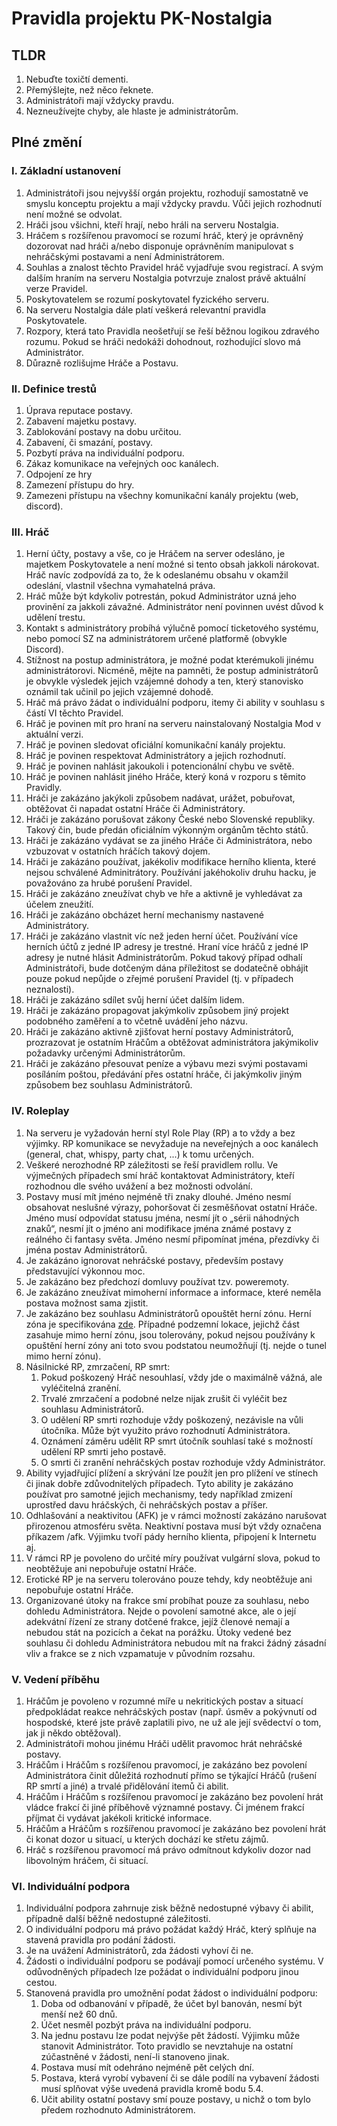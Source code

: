 # Pravidla projektu PK-Nostalgia
## TLDR
1. Nebuďte toxičtí dementi.
1. Přemýšlejte, než něco řeknete.
1. Administrátoři mají vždycky pravdu.
1. Nezneužívejte chyby, ale hlaste je administrátorům.

## Plné změní
### I. Základní ustanovení
1. Administrátoři jsou nejvyšší orgán projektu, rozhodují samostatně ve smyslu konceptu projektu a mají vždycky pravdu. Vůči jejich rozhodnutí není možné se odvolat.
1. Hráči jsou všichni, kteří hrají, nebo hráli na serveru Nostalgia.
1. Hráčem s rozšířenou pravomocí se rozumí hráč, který je oprávněný dozorovat nad hráči a/nebo disponuje oprávněním manipulovat s nehráčskými postavami a není Administrátorem.
1. Souhlas a znalost těchto Pravidel hráč vyjadřuje svou registrací. A svým dalším hraním na serveru Nostalgia potvrzuje znalost právě aktuální verze Pravidel.
1. Poskytovatelem se rozumí poskytovatel fyzického serveru.
1. Na serveru Nostalgia dále platí veškerá relevantní pravidla Poskytovatele.
1. Rozpory, která tato Pravidla neošetřují se řeší běžnou logikou zdravého rozumu. Pokud se hráči nedokáži dohodnout, rozhodující slovo má Administrátor.
1. Důrazně rozlišujme Hráče a Postavu.

### II. Definice trestů
1. Úprava reputace postavy.
1. Zabavení majetku postavy.
1. Zablokování postavy na dobu určitou.
1. Zabavení, či smazání, postavy.
1. Pozbytí práva na individuální podporu.
1. Zákaz komunikace na veřejných ooc kanálech.
1. Odpojení ze hry
1. Zamezení přístupu do hry.
1. Zamezeni přístupu na všechny komunikační kanály projektu (web, discord).

### III. Hráč
1. Herní účty, postavy a vše, co je Hráčem na server odesláno, je majetkem Poskytovatele a není možné si tento obsah jakkoli nárokovat. Hráč navíc zodpovídá za to, že k odeslanému obsahu v okamžil odeslání, vlastnil všechna vymahatelná práva.
1. Hráč může být kdykoliv potrestán, pokud Administrátor uzná jeho provinění za jakkoli závažné. Administrátor není povinnen uvést důvod k udělení trestu.
1. Kontakt s administrátory probíhá výlučně pomocí ticketového systému, nebo pomocí SZ na administrátorem určené platformě (obvykle Discord).
1. Stížnost na postup administrátora, je možné podat kterémukoli jinému administrátorovi. Nicméně, mějte na pamněti, že postup administrátorů je obvykle výsledek jejich vzájemné dohody a ten, který stanovisko oznámil tak učinil po jejich vzájemné dohodě.
1. Hráč má právo žádat o individuální podporu, itemy či ability v souhlasu s částí VI těchto Pravidel.
1. Hráč je povinen mít pro hraní na serveru nainstalovaný Nostalgia Mod v aktuální verzi.
1. Hráč je povinen sledovat oficiální komunikační kanály projektu.
1. Hráč je povinen respektovat Administrátory a jejich rozhodnutí.
1. Hráč je povinen nahlásit jakoukoli i potencionální chybu ve světě.
1. Hráč je povinen nahlásit jiného Hráče, který koná v rozporu s těmito Pravidly.
1. Hráči je zakázáno jakýkoli způsobem nadávat, urážet, pobuřovat, obtěžovat či napadat ostatní Hráče či Administrátory.
1. Hráči je zakázáno porušovat zákony České nebo Slovenské republiky. Takový čin, bude předán oficiálním výkonným orgánům těchto států.
1. Hráči je zakázáno vydávat se za jiného Hráče či Administrátora, nebo vzbuzovat v ostatních hráčích takový dojem.
1. Hráči je zakázáno používat, jakékoliv modifikace herního klienta, které nejsou schválené Adminitrátory. Používání jakéhokoliv druhu hacku, je považováno za hrubé porušení Pravidel.
1. Hráči je zakázáno zneužívat chyb ve hře a aktivně je vyhledávat za účelem zneužití.
1. Hráči je zakázáno obcházet herní mechanismy nastavené Administrátory.
1. Hráči je zakázáno vlastnit víc než jeden herní účet. Používání více herních účtů z jedné IP adresy je trestné. Hraní více hráčů z jedné IP adresy je nutné hlásit Administrátorům. Pokud takový případ odhalí Administrátoři, bude dotčeným dána příležitost se dodatečně obhájit pouze pokud nepůjde o zřejmé porušení Pravidel (tj. v případech neznalosti).
1. Hráči je zakázáno sdílet svůj herní účet dalším lidem.
1. Hráči je zakázáno propagovat jakýmkoliv způsobem jiný projekt podobného zaměření a to včetně uvádění jeho názvu.
1. Hráči je zakázáno aktivně zjišťovat herní postavy Administrátorů, prozrazovat je ostatním Hráčům a obtěžovat administrátora jakýmikoliv požadavky určenými Administrátorům.
1. Hráči je zakázáno přesouvat peníze a výbavu mezi svými postavami posíláním poštou, předávání přes ostatní hráče, či jakýmkoliv jiným způsobem bez souhlasu Administrátorů.

### IV. Roleplay
1. Na serveru je vyžadován herní styl Role Play (RP) a to vždy a bez výjimky. RP komunikace se nevyžaduje na neveřejných a ooc kanálech (general, chat, whispy, party chat, ...) k tomu určených.
1. Veškeré nerozhodné RP záležitosti se řeší pravidlem rollu. Ve výjmečných případech smí hráč kontaktovat Administrátory, kteří rozhodnou dle svého uvážení a bez možnosti odvolání.
1. Postavy musí mít jméno nejméně tři znaky dlouhé. Jméno nesmí obsahovat neslušné výrazy, pohoršovat či zesměšňovat ostatní Hráče. Jméno musí odpovídat statusu jména, nesmí jít o „sérii náhodných znaků“, nesmí jít o jméno ani modifikace jména známé postavy z reálného či fantasy světa. Jméno nesmí připomínat jména, přezdívky či jména postav Administrátorů.
1. Je zakázáno ignorovat nehráčské postavy, především postavy představující výkonnou moc.
1. Je zakázáno bez předchozí domluvy používat tzv. poweremoty.
1. Je zakázáno zneužívat mimoherní informace a informace, které neměla postava možnost sama zjistit.
1. Je zakázáno bez souhlasu Administrátorů opouštět herní zónu. Herní zóna je specifikována [zde](herní-zóna.svg). Případné podzemní lokace, jejichž část zasahuje mimo herní zónu, jsou tolerovány, pokud nejsou používány k opuštění herní zóny ani toto svou podstatou neumožňují (tj. nejde o tunel mimo herní zónu).
1. Násilnické RP, zmrzačení, RP smrt:
	1. Pokud poškozený Hráč nesouhlasí, vždy jde o maximálně vážná, ale vyléčitelná zranění.
	1. Trvalé zmrzačení a podobné nelze nijak zrušit či vyléčit bez souhlasu Administrátorů.
	1. O udělení RP smrti rozhoduje vždy poškozený, nezávisle na vůli útočníka. Může být využito právo rozhodnutí Administrátora.
	1. Oznámení záměru udělit RP smrt útočník souhlasí také s možností udělení RP smrti jeho postavě.
	1. O smrti či zranění nehráčských postav rozhoduje vždy Administrátor.
1. Ability vyjadřující plížení a skrývání lze použít jen pro plížení ve stínech či jinak dobře zdůvodnitelých případech. Tyto ability je zakázáno používat pro samotné jejich mechanismy, tedy například zmizení uprostřed davu hráčských, či nehráčských postav a příšer.
1. Odhlašování a neaktivitou (AFK) je v rámci možností zakázáno narušovat přirozenou atmosféru světa. Neaktivní postava musí být vždy označena příkazem /afk. Výjimku tvoří pády herního klienta, připojení k Internetu aj.
1. V rámci RP je povoleno do určité míry používat vulgární slova, pokud to neobtěžuje ani nepobuřuje ostatní Hráče.
1. Erotické RP je na serveru tolerováno pouze tehdy, kdy neobtěžuje ani nepobuřuje ostatní Hráče.
1. Organizované útoky na frakce smí probíhat pouze za souhlasu, nebo dohledu Administrátora. Nejde o povolení samotné akce, ale o její adekvátní řízení ze strany dotčené frakce, jejíž členové nemají a nebudou stát na pozicích a čekat na porážku. Útoky vedené bez souhlasu či dohledu Administrátora nebudou mít na frakci žádný zásadní vliv a frakce se z nich vzpamatuje v původním rozsahu.

### V. Vedení příběhu
1. Hráčům je povoleno v rozumné míře u nekritických postav a situací předpokládat reakce nehráčských postav (např. úsměv a pokývnutí od hospodské, které jste právě zaplatili pivo, ne už ale její svědectví o tom, jak ji někdo obtěžoval).
1. Administrátoři mohou jinému Hráči udělit pravomoc hrát nehráčské postavy.
1. Hráčům i Hráčům s rozšířenou pravomocí, je zakázáno bez povolení Administrátora činit důležitá rozhodnutí přímo se týkající Hráčů (rušení RP smrtí a jiné) a trvalé přidělování itemů či abilit.
1. Hráčům i Hráčům s rozšířenou pravomocí je zakázáno bez povolení hrát vládce frakcí či jiné příběhově významné postavy. Či jménem frakcí příjmat či vydávat jakékoli kritické informace.
1. Hráčům a Hráčům s rozšířenou pravomocí je zakázáno bez povolení hrát či konat dozor u situací, u kterých dochází ke střetu zájmů.
1. Hráč s rozšířenou pravomocí má právo odmítnout kdykoliv dozor nad libovolným hráčem, či situací.

### VI. Individuální podpora
1. Individuální podpora zahrnuje zisk běžně nedostupné výbavy či abilit,
případně další běžně nedostupné záležitosti.
2. O individuální podporu má právo požádat každý Hráč, který splňuje na stavená pravidla pro podání žádosti.
3. Je na uvážení Administrátorů, zda žádosti vyhoví či ne.
4. Žádosti o individuální podporu se podávají pomocí určeného systému. V odůvodněných případech lze požádat o individuální podporu jinou cestou.
5. Stanovená pravidla pro umožnění podat žádost o individuální podporu:
	1. Doba od odbanování v případě, že účet byl banován, nesmí být menší než 60 dnů.
	1. Účet nesměl pozbýt práva na individuální podporu.
	1. Na jednu postavu lze podat nejvýše pět žádostí. Výjimku může stanovit Administrátor. Toto pravidlo se nevztahuje na ostatní zúčastněné v žádosti, není-li stanoveno jinak.
	1. Postava musí mít odehráno nejméně pět celých dní.
	1. Postava, která vyrobí vybavení či se dále podílí na vybavení žádosti musí splňovat výše uvedená pravidla kromě bodu 5.4.
	1. Učit ability ostatní postavy smí pouze postavy, u nichž o tom bylo předem rozhodnuto Administrátorem.